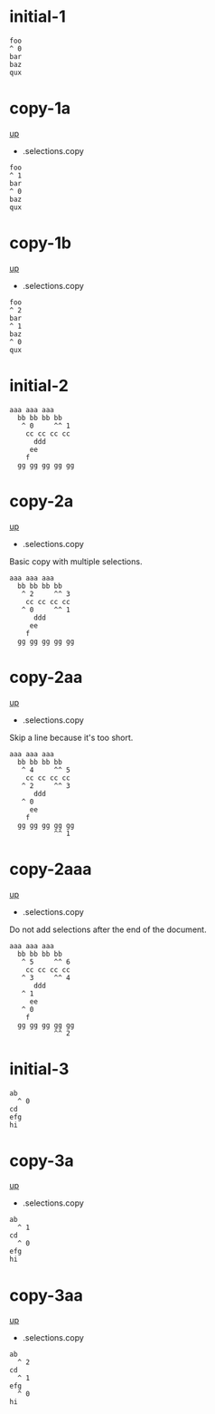 # initial-1

```
foo
^ 0
bar
baz
qux
```

# copy-1a
[up](#initial-1)

- .selections.copy

```
foo
^ 1
bar
^ 0
baz
qux
```

# copy-1b
[up](#copy-1a)

- .selections.copy

```
foo
^ 2
bar
^ 1
baz
^ 0
qux
```

# initial-2

```
aaa aaa aaa
  bb bb bb bb
   ^ 0     ^^ 1
    cc cc cc cc
      ddd
     ee
    f
  gg gg gg gg gg
```

# copy-2a
[up](#initial-2)

- .selections.copy

Basic copy with multiple selections.

```
aaa aaa aaa
  bb bb bb bb
   ^ 2     ^^ 3
    cc cc cc cc
   ^ 0     ^^ 1
      ddd
     ee
    f
  gg gg gg gg gg
```

# copy-2aa
[up](#copy-2a)

- .selections.copy

Skip a line because it's too short.

```
aaa aaa aaa
  bb bb bb bb
   ^ 4     ^^ 5
    cc cc cc cc
   ^ 2     ^^ 3
      ddd
   ^ 0
     ee
    f
  gg gg gg gg gg
           ^^ 1
```

# copy-2aaa
[up](#copy-2aa)

- .selections.copy

Do not add selections after the end of the document.

```
aaa aaa aaa
  bb bb bb bb
   ^ 5     ^^ 6
    cc cc cc cc
   ^ 3     ^^ 4
      ddd
   ^ 1
     ee
   ^ 0
    f
  gg gg gg gg gg
           ^^ 2
```

# initial-3

```
ab
  ^ 0
cd
efg
hi
```

# copy-3a
[up](#initial-3)

- .selections.copy

```
ab
  ^ 1
cd
  ^ 0
efg
hi
```

# copy-3aa
[up](#copy-3a)

- .selections.copy

```
ab
  ^ 2
cd
  ^ 1
efg
  ^ 0
hi
```
